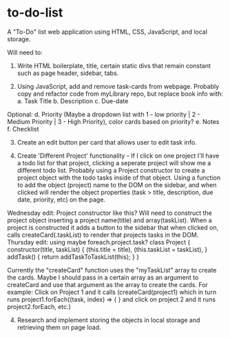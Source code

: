 # to-do-list

A "To-Do" list web application using HTML, CSS, JavaScript, and local storage.

Will need to:

1. Write HTML boilerplate, title, certain static divs that remain constant such as page header, sidebar, tabs.

2. Using JavaScript, add and remove task-cards from webpage. Probably copy and refactor code from myLibrary repo, but replace book info with:
   a. Task Title
   b. Description
   c. Due-date

Optional:
d. Priority (Maybe a dropdown list with 1 - low priority | 2 - Medium Priority | 3 - High Priority), color cards based on priority?
e. Notes
f. Checklist

3. Create an edit button per card that allows user to edit task info.

4. Create 'Different Project' functionality - If I click on one project I'll have a todo list for that project, clicking a seperate project will show me a different todo list. Probably using a Project constructor to create a project object with the todo tasks inside of that object. Using a function to add the object (project) name to the DOM on the sidebar, and when clicked will render the object properties (task > title, description, due date, priority, etc) on the page.

Wednesday edit: Project constructor like this? Will need to construct the project object inserting a project name(title) and array(taskList). When a project is constructed it adds a button to the sidebar that when clicked on, calls createCard(<projectName>.taskList) to render that projects tasks in the DOM. Thursday edit: using maybe foreach.project.task?
class Project {
constructor(title, taskList) {
(this.title = title),
(this.taskList = taskList),
}
addTask() {
return addTaskToTaskList(this);
}
}


Currently the "createCard" function uses the "myTaskList" array to create the cards. Maybe I should pass in a certain array as an argument to createCard and use that argument as the array to create the cards. For example: Click on Project 1 and it calls (createCard(project1) which in turn runs project1.forEach((task, index) => {
}
and click on project 2 and it runs project2.forEach, etc.)

4. Research and implement storing the objects in local storage and retrieving them on page load.
